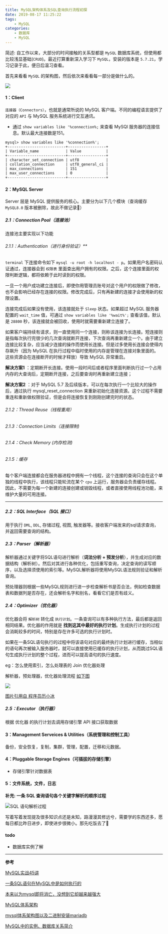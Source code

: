 ```yaml
---
title: MySQL架构体系及SQL查询执行流程初探
date: 2019-08-17 11:25:22
tags:
    - MySQL
categories:
    - 数据库
    - MySQL
---
```


简述: 自工作以来，大部分的时间接触的关系型都是 `MySQL` 数据库系统，但使用都比较浅显基础(`CRUD`)。最近打算重新深入学习下 `MySQL`，安装的版本是 `5.7.21`，学习记录于此，便日后温习查看。

首先来看看 `MySQL` 的架构图，然后依次来看看每一部分是做什么的。

<!--more-->

![](/images/blog/201908/3-MySQL体系架构图.jpg)

#### 1：Client

`连接器（Connectors）`，也就是通常所说的 MySQL 客户端。不同的编程语言提供了对应的 `API` 与 MySQL 服务系统进行交互通讯。


- 通过 `show variables like '%connection%;` 来查看 MySQl 服务器的连接信息。默认最大连接数是151。

```
mysql> show variables like '%connection%';
+--------------------------+-----------------+
| Variable_name            | Value           |
+--------------------------+-----------------+
| character_set_connection | utf8            |
| collation_connection     | utf8_general_ci |
| max_connections          | 151             |
| max_user_connections     | 0               |
+--------------------------+-----------------+
```

#### 2：MySQL Server

Server 层是 MySQL 提供服务的核心。主要分为以下几个模块（查询缓存 `MySQL8.0` 版本被删除，故此不做记录📝）

##### 2.1：Connection Pool（连接池）

连接池主要实现以下功能

###### 2.1.1：Authentication（进行身份验证）**

`terminal` 下连接命令如下 `mysql -u root -h localhost - p`。如果用户名密码认证通过，连接器会到 `权限表` 里面查出用户拥有的权限。之后，这个连接里面的权限判断逻辑，都将依赖于此时读到的权限。

一旦一个用户成功建立连接后，即使你用管理员账号对这个用户的权限做了修改，也不会影响已经存在连接的权限。修改完成后，只有再新建的连接才会使用新的权限设置。

连接完成后如果没有使用，该连接就处于 `Sleep` 状态。如果超过 MySQL 服务器配置的 `wait_time` 值，可通过 `show variables like '%wait%';` 查看该值，默认是 `28800` 秒，该连接就会被回收，使用时就需要重新建立连接了。

如果客户端持续有请求，则一直使用同一个连接，则称该连接为长连接。短连接则是指每次执行完很少的几次查询就断开连接，下次查询再重新建立一个。由于建立连接比较复杂，应当减少连接的操作而使用长连接。但是过多使用长连接会使得内存飙升（因为 MySQL 在执行过程中临时使用的内存是管理在连接对象里面的。这些资源会在连接断开的时候才释放）导致 MySQL 异常重启。

**解决方案1** ：定期断开长连接。使用一段时间后或者程序里面判断执行过一个占用内存的大查询后，定期断开连接，之后要查询时再重新建立连接；

**解决方案2** ：对于 MySQL 5.7 及后续版本，可以在每次执行一个比较大的操作后，通过执行 mysql_reset_connection 来重新初始化连接资源。这个过程不需要重连和重新做权限验证，但是会将连接恢复到刚刚创建完时的状态。

###### 2.1.2：Thread Reuse（线程重用）

###### 2.1.3：Connection Limits（连接限制)

###### 2.1.4：Check Memory (内存检测)

###### 2.1.5：缓存

每个客户端连接都会在服务器进程中拥有一个线程，这个连接的查询只会在这个单独的线程中执行，该线程只能轮流在某个 `cpu` 上运行，服务器会负责缓存线程。因此，不需要为每一个新建的连接创建或销毁线程，或者直接使用线程池功能，来维护大量的可用连接。

---

##### 2.2：SQL Interface（SQL 接口）

用于执行 `DML`, `DDL`, 存储过程, 视图, 触发器等。接收客户端发来的sql请求查询，并返回需要查询的结构。

##### 2.3：Parser（解析器）

解析器通过关键字将SQL语句进行解析（**词法分析 + 预发分析**），并生成对应的数据结构（解析树）。然后对其进行各种优化，包括重写查询，决定查询的读写顺序，以及选择须使用的索引等。MySQL解析器将使用MySQL语法规则验证和解析查询。

预处理器则根据一些MySQL规则进行进一步检查解析书是否合法，例如检查数据表和数据列是否存在，还会解析名字和别名，看看它们是否有歧义。

##### 2.4：Optimizer（优化器）

优化器会将 `解析树` 转化成 `执行计划`。一条查询可以有多种执行方法，最后都是返回相同结果。优化器的作用就是 **找到这其中最好的执行计划**。生成执行计划的过程会消耗较多的时间，特别是存在许多可选的执行计划时。

如果在一条SQL语句执行的过程中将该语句对应的最终执行计划进行缓存，当相似的语句再次被输入服务器时，就可以直接使用已缓存的执行计划，从而跳过SQL语句生成执行计划的整个过程，进而可以提高语句的执行速度。

eg：怎么使用索引，怎么处理表的 Join 优化器处理

解析器，预处理器，优化器处理流程 [如下图](https://zhuanlan.zhihu.com/p/61546435)

![](/images/blog/201908/4-MySQL解析器和优化器.jpg)

[图片引用自 程序员历小冰](https://zhuanlan.zhihu.com/p/61546435)

##### 2.5：Executor（执行器）

根据 优化器 的执行计划去调用存储引擎 API 接口获取数据


#### 3：Management Serveices & Utilities（系统管理和控制工具）

备份，安全恢复，复制，集群，管理，配置，迁移和元数据。


#### 4：Pluggable Storage Engines（可插拔的存储引擎）

- 存储引擎针对数据表

#### 5：文件系统，文件，日志


**补充: 一条 SQL 查询语句各个关键字解析的顺序过程**

![SQL 语句解析过程](/images/blog/201908/5-SQL解析流程.jpg)


写着写着发现提及很多知识点还是未知，路漫漫其修远兮，需要学的东西还多，愿每日都比昨日进步，即使进步很微小。那先吃饭去了🍚

#### todo

- 数据库实例了解


---

**参考**

[MySQL实战45讲](https://time.geekbang.org/column/article/68319)

[一条SQL语句在MySQL中是如何执行的](https://zhuanlan.zhihu.com/p/61757521)

[本来以为mysql即将消亡，没想到它却越来越强大](https://www.jianshu.com/p/bb6bdedbf9ce)

[MySQL体系架构](https://www.jianshu.com/p/7d1552883289)

[mysql体系架构图以及二进制安装mariadb](https://www.jianshu.com/p/1a3a932ccf88)

[MySQL中的实例、数据库关系简介](https://blog.csdn.net/u010342038/article/details/52798320)
